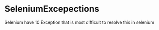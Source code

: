 # SeleniumExcepections
Selenium have 10 Exception that is most difficult to resolve this in selenium
